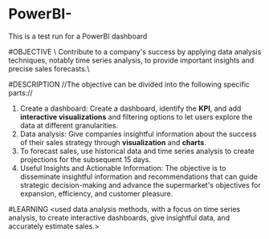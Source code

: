 # PowerBI-
This is a test run for a PowerBI dashboard

#OBJECTIVE
\\ Contribute to a company's success by applying data analysis techniques, notably time series analysis, to provide important insights and precise sales forecasts.\\

#DESCRIPTION
//The objective can be divided into the following specific parts://
1. Create a dashboard: Create a dashboard, identify the **KPI**, and add **interactive visualizations** and filtering options to let users explore the data at different granularities.
2. Data analysis: Give companies insightful information about the success of their sales strategy through **visualization** and **charts**.
3. To forecast sales, use historical data and time series analysis to create projections for the subsequent 15 days.
4. Useful Insights and Actionable Information: The objective is to disseminate insightful information and recommendations that can guide strategic decision-making and advance the supermarket's objectives for expansion, efficiency, and customer pleasure.

#LEARNING
<used data analysis methods, with a focus on time series analysis, to create interactive dashboards, give insightful data, and accurately estimate sales.>



